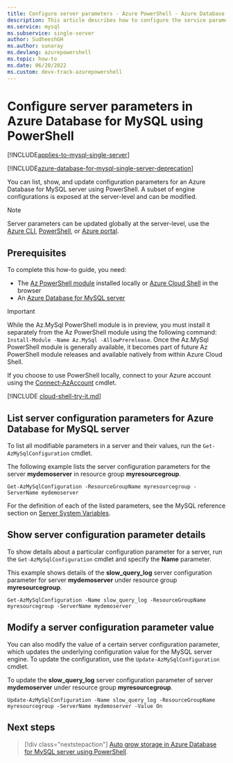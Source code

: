 ```yaml
---
title: Configure server parameters - Azure PowerShell - Azure Database for MySQL
description: This article describes how to configure the service parameters in Azure Database for MySQL using PowerShell.
ms.service: mysql
ms.subservice: single-server
author: SudheeshGH
ms.author: sunaray
ms.devlang: azurepowershell
ms.topic: how-to
ms.date: 06/20/2022
ms.custom: devx-track-azurepowershell
---
```


# Configure server parameters in Azure Database for MySQL using PowerShell

[!INCLUDE[applies-to-mysql-single-server](../includes/applies-to-mysql-single-server.md)]

[!INCLUDE[azure-database-for-mysql-single-server-deprecation](~/reusable-content/ce-skilling/azure/includes/mysql/includes/azure-database-for-mysql-single-server-deprecation.md)]

You can list, show, and update configuration parameters for an Azure Database for MySQL server using
PowerShell. A subset of engine configurations is exposed at the server-level and can be modified.

>[!NOTE]
> Server parameters can be updated globally at the server-level, use the [Azure CLI](./how-to-configure-server-parameters-using-cli.md), [PowerShell](./how-to-configure-server-parameters-using-powershell.md), or [Azure portal](./how-to-server-parameters.md).

## Prerequisites

To complete this how-to guide, you need:

- The [Az PowerShell module](/powershell/azure/install-azure-powershell) installed locally or
  [Azure Cloud Shell](https://shell.azure.com/) in the browser
- An [Azure Database for MySQL server](quickstart-create-mysql-server-database-using-azure-powershell.md)

> [!IMPORTANT]
> While the Az.MySql PowerShell module is in preview, you must install it separately from the Az
> PowerShell module using the following command: `Install-Module -Name Az.MySql -AllowPrerelease`.
> Once the Az.MySql PowerShell module is generally available, it becomes part of future Az
> PowerShell module releases and available natively from within Azure Cloud Shell.

If you choose to use PowerShell locally, connect to your Azure account using the
[Connect-AzAccount](/powershell/module/az.accounts/Connect-AzAccount) cmdlet.

[!INCLUDE [cloud-shell-try-it.md](~/reusable-content/ce-skilling/azure/includes/cloud-shell-try-it.md)]

## List server configuration parameters for Azure Database for MySQL server

To list all modifiable parameters in a server and their values, run the `Get-AzMySqlConfiguration`
cmdlet.

The following example lists the server configuration parameters for the server **mydemoserver** in
resource group **myresourcegroup**.

```azurepowershell-interactive
Get-AzMySqlConfiguration -ResourceGroupName myresourcegroup -ServerName mydemoserver
```

For the definition of each of the listed parameters, see the MySQL reference section on
[Server System Variables](https://dev.mysql.com/doc/refman/5.7/en/server-system-variables.html).

## Show server configuration parameter details

To show details about a particular configuration parameter for a server, run the
`Get-AzMySqlConfiguration` cmdlet and specify the **Name** parameter.

This example shows details of the **slow\_query\_log** server configuration parameter for server
**mydemoserver** under resource group **myresourcegroup**.

```azurepowershell-interactive
Get-AzMySqlConfiguration -Name slow_query_log -ResourceGroupName myresourcegroup -ServerName mydemoserver
```

## Modify a server configuration parameter value

You can also modify the value of a certain server configuration parameter, which updates the
underlying configuration value for the MySQL server engine. To update the configuration, use the
`Update-AzMySqlConfiguration` cmdlet.

To update the **slow\_query\_log** server configuration parameter of server
**mydemoserver** under resource group **myresourcegroup**.

```azurepowershell-interactive
Update-AzMySqlConfiguration -Name slow_query_log -ResourceGroupName myresourcegroup -ServerName mydemoserver -Value On
```

## Next steps

> [!div class="nextstepaction"]
> [Auto grow storage in Azure Database for MySQL server using PowerShell](how-to-auto-grow-storage-powershell.md).
